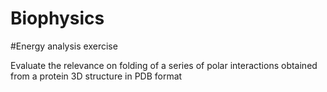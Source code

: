 # Biophysics

#Energy analysis exercise

Evaluate the relevance on folding of a series of polar interactions obtained from a protein 3D structure in PDB format
 
